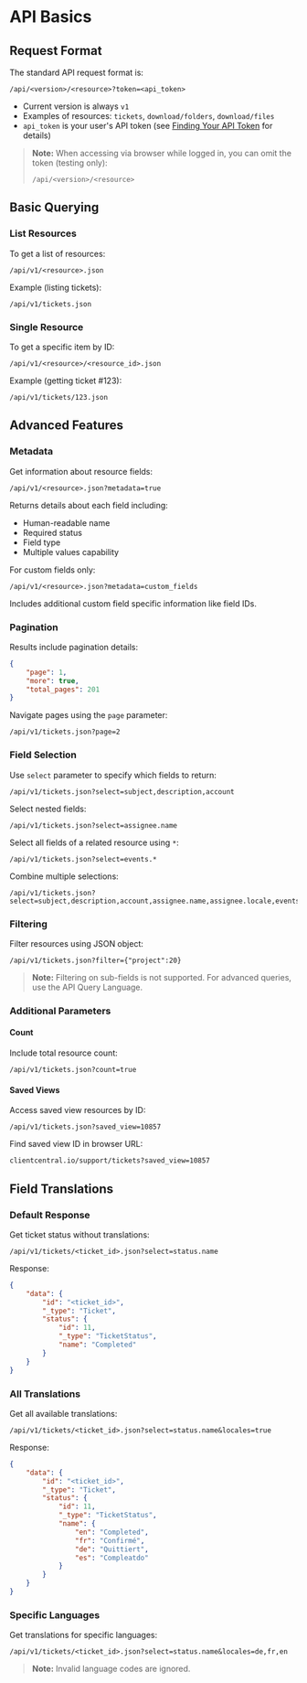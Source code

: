 # API Basics

## Request Format

The standard API request format is:
```
/api/<version>/<resource>?token=<api_token>
```

- Current version is always `v1`
- Examples of resources: `tickets`, `download/folders`, `download/files`
- `api_token` is your user's API token (see [Finding Your API Token](#) for details)

> **Note:** When accessing via browser while logged in, you can omit the token (testing only):
> ```
> /api/<version>/<resource>
> ```

## Basic Querying

### List Resources
To get a list of resources:
```
/api/v1/<resource>.json
```

Example (listing tickets):
```
/api/v1/tickets.json
```

### Single Resource
To get a specific item by ID:
```
/api/v1/<resource>/<resource_id>.json
```

Example (getting ticket #123):
```
/api/v1/tickets/123.json
```

## Advanced Features

### Metadata
Get information about resource fields:
```
/api/v1/<resource>.json?metadata=true
```
Returns details about each field including:
- Human-readable name
- Required status
- Field type
- Multiple values capability

For custom fields only:
```
/api/v1/<resource>.json?metadata=custom_fields
```
Includes additional custom field specific information like field IDs.

### Pagination
Results include pagination details:
```json
{
    "page": 1,
    "more": true,
    "total_pages": 201
}
```

Navigate pages using the `page` parameter:
```
/api/v1/tickets.json?page=2
```

### Field Selection
Use `select` parameter to specify which fields to return:
```
/api/v1/tickets.json?select=subject,description,account
```

Select nested fields:
```
/api/v1/tickets.json?select=assignee.name
```

Select all fields of a related resource using `*`:
```
/api/v1/tickets.json?select=events.*
```

Combine multiple selections:
```
/api/v1/tickets.json?select=subject,description,account,assignee.name,assignee.locale,events.*
```

### Filtering
Filter resources using JSON object:
```
/api/v1/tickets.json?filter={"project":20}
```

> **Note:** Filtering on sub-fields is not supported. For advanced queries, use the API Query Language.

### Additional Parameters

#### Count
Include total resource count:
```
/api/v1/tickets.json?count=true
```

#### Saved Views
Access saved view resources by ID:
```
/api/v1/tickets.json?saved_view=10857
```

Find saved view ID in browser URL:
```
clientcentral.io/support/tickets?saved_view=10857
```

## Field Translations

### Default Response
Get ticket status without translations:
```
/api/v1/tickets/<ticket_id>.json?select=status.name
```

Response:
```json
{
    "data": {
        "id": "<ticket_id>",
        "_type": "Ticket",
        "status": {
            "id": 11,
            "_type": "TicketStatus",
            "name": "Completed"
        }
    }
}
```

### All Translations
Get all available translations:
```
/api/v1/tickets/<ticket_id>.json?select=status.name&locales=true
```

Response:
```json
{
    "data": {
        "id": "<ticket_id>",
        "_type": "Ticket",
        "status": {
            "id": 11,
            "_type": "TicketStatus",
            "name": {
                "en": "Completed",
                "fr": "Confirmé",
                "de": "Quittiert",
                "es": "Compleatdo"
            }
        }
    }
}
```

### Specific Languages
Get translations for specific languages:
```
/api/v1/tickets/<ticket_id>.json?select=status.name&locales=de,fr,en
```

> **Note:** Invalid language codes are ignored.
